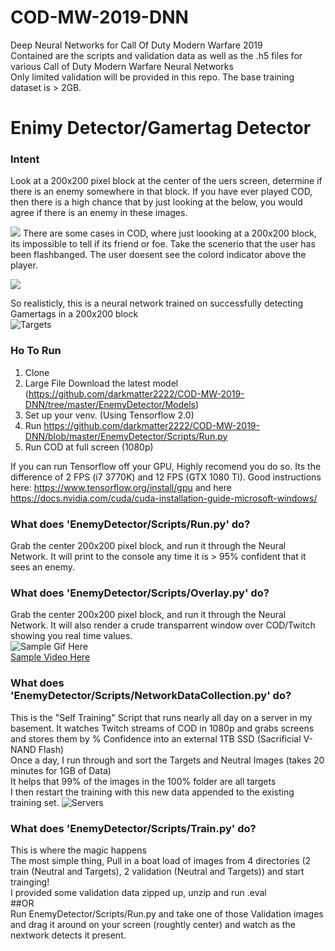 # COD-MW-2019-DNN
Deep Neural Networks for Call Of Duty Modern Warfare 2019  
Contained are the scripts and validation data as well as the .h5 files for various Call of Duty Modern Warfare Neural Networks  
Only limited validation will be provided in this repo. The base training dataset is > 2GB.

# Enimy Detector/Gamertag Detector
### Intent
Look at a 200x200 pixel block at the center of the uers screen, determine if there is an enemy somewhere in that block. If you have ever played COD, then there is a high chance that by just looking at the below, you would agree if there is an enemy in these images.

![](https://imgur.com/5Fowghj.png)
There are some cases in COD, where just loooking at a 200x200 block, its impossible to tell if its friend or foe. Take the scenerio that the user has been flashbanged. The user doesent see the colord indicator above the player.

![](https://imgur.com/IwZMovH.png)

So realisticly, this is a neural network trained on successfully detecting Gamertags in a 200x200 block  
![Targets](Misc/targets.gif)  

### Ho To Run
1. Clone
2. Large File Download the latest model (https://github.com/darkmatter2222/COD-MW-2019-DNN/tree/master/EnemyDetector/Models)
3. Set up your venv. (Using Tensorflow 2.0)
4. Run https://github.com/darkmatter2222/COD-MW-2019-DNN/blob/master/EnemyDetector/Scripts/Run.py
5. Run COD at full screen (1080p)

If you can run Tensorflow off your GPU, Highly recomend you do so. Its the difference of 2 FPS (i7 3770K) and 12 FPS (GTX 1080 TI). Good instructions here: https://www.tensorflow.org/install/gpu and here https://docs.nvidia.com/cuda/cuda-installation-guide-microsoft-windows/

### What does 'EnemyDetector/Scripts/Run.py' do?
Grab the center 200x200 pixel block, and run it through the Neural Network. It will print to the console any time it is > 95% confident that it sees an enemy. 

### What does 'EnemyDetector/Scripts/Overlay.py' do?
Grab the center 200x200 pixel block, and run it through the Neural Network. It will also render a crude transparrent window over COD/Twitch showing you real time values.  
![Sample Gif Here](Misc/SampleOverlay.gif)  
[Sample Video Here](https://youtu.be/Qif8g2Ib5pI)  

### What does 'EnemyDetector/Scripts/NetworkDataCollection.py' do?
This is the "Self Training" Script that runs nearly all day on a server in my basement. It watches Twitch streams of COD in 1080p and grabs screens and stores them by % Confidence into an external 1TB SSD (Sacrificial V-NAND Flash)  
Once a day, I run through and sort the Targets and Neutral Images (takes 20 minutes for 1GB of Data)  
It helps that 99% of the images in the 100% folder are all targets  
I then restart the training with this new data appended to the existing training set. 
![Servers](https://imgur.com/nGzgMBE.png)  

### What does 'EnemyDetector/Scripts/Train.py' do?
This is where the magic happens  
The most simple thing, Pull in a boat load of images from 4 directories (2 train (Neutral and Targets), 2 validation (Neutral and Targets)) and start trainging!  
I provided some validation data zipped up, unzip and run .eval  
##OR  
Run EnemyDetector/Scripts/Run.py and take one of those Validation images and drag it around on your screen (roughtly center) and watch as the nextwork detects it present.



